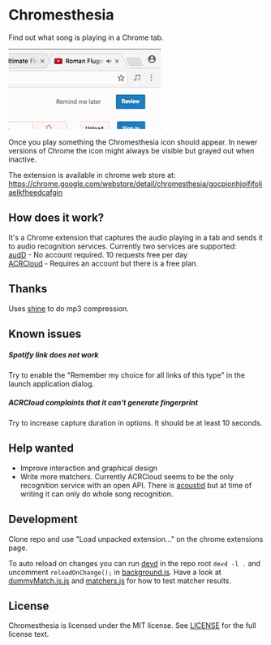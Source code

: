 # Chromesthesia
Find out what song is playing in a Chrome tab.

![](assets/demo.gif)

Once you play something the Chromesthesia icon should appear. In newer versions of
Chrome the icon might always be visible but grayed out when inactive.

The extension is available in chrome web store at:  
https://chrome.google.com/webstore/detail/chromesthesia/gocpionhjoififoliaelkfheedcafgin

## How does it work?
It's a Chrome extension that captures the audio playing in a tab and sends it to
audio recognition services. Currently two services are supported:  
[audD](https://audd.io) - No account required. 10 requests free per day  
[ACRCloud](https://www.acrcloud.com) - Requires an account but there is a
free plan.

## Thanks

Uses [shine](https://github.com/toots/shine) to do mp3 compression.

## Known issues

##### Spotify link does not work
Try to enable the "Remember my choice for all links of this type" in the
launch application dialog.

##### ACRCloud complaints that it can't generate fingerprint
Try to increase capture duration in options. It should be at least 10 seconds.

## Help wanted
- Improve interaction and graphical design
- Write more matchers. Currently ACRCloud seems to be the only recognition
service with an open API. There is [acoustid](https://acoustid.org) but at
time of writing it can only do whole song recognition.

## Development
Clone repo and use "Load unpacked extension..." on the chrome extensions page.

To auto reload on changes you can run [devd](https://github.com/cortesi/devd) in
the repo root `devd -l .` and uncomment `reloadOnChange();` in [background.js](src/background.js).
Have a look at [dummyMatch.js.js](src/dummyMatch.js) and
[matchers.js](src/matchers.js) for how to test matcher results.

## License
Chromesthesia is licensed under the MIT license. See [LICENSE](LICENSE) for the
full license text.

